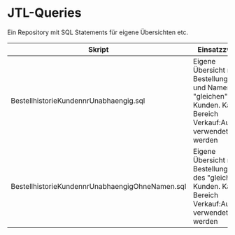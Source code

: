 # JTL-Queries
Ein Repository mit SQL Statements für eigene Übersichten etc.

| Skript                                          | Einsatzzweck                                                                                                         | Adresse                            |
|-------------------------------------------------|----------------------------------------------------------------------------------------------------------------------|------------------------------------| 
| BestellhistorieKundennrUnabhaengig.sql          | Eigene Übersicht mit Bestellungen und Namen des "gleichen" Kunden. Kann im Bereich Verkauf:Aufträge verwendet werden | [Bestellhistorie](OrderHistory.md) | 
| BestellhistorieKundennrUnabhaengigOhneNamen.sql | Eigene Übersicht mit Bestellungen des "gleichen" Kunden. Kann im Bereich Verkauf:Aufträge verwendet werden           | [Bestellhistorie](OrderHistory.md) | 
